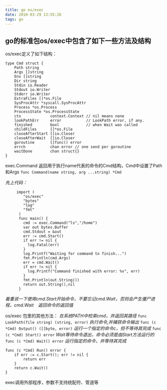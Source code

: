 ```yaml
---
title: go os/exec
date: 2018-03-29 13:55:26
tags: go
---
```

## go的标准包os/exec中包含了如下一些方法及结构

os/exec定义了如下结构：
```
type Cmd struct {
	Path string
	Args []string
	Env []string
	Dir string
	Stdin io.Reader
	Stdout io.Writer
	Stderr io.Writer
	ExtraFiles []*os.File
	SysProcAttr *syscall.SysProcAttr
	Process *os.Process
	ProcessState *os.ProcessState
	ctx             context.Context // nil means none
	lookPathErr     error           // LookPath error, if any.
	finished        bool            // when Wait was called
	childFiles      []*os.File
	closeAfterStart []io.Closer
	closeAfterWait  []io.Closer
	goroutine       []func() error
	errch           chan error // one send per goroutine
	waitDone        chan struct{}
}
```
exec.Command 返回用于执行name代表的命令的Cmd结构，Cmd中设置了Path和Args
`func Command(name string, arg ...string) *Cmd`

_先上代码：_
```
     import (
        "os/exec"
        "bytes"
        "log"
        "fmt"
      )
      func main() {
        cmd := exec.Command("ls","/home")
        var out bytes.Buffer
        cmd.Stdout = &out
        err := cmd.Start()
        if err != nil {
          log.Fatal(err)
        }
        log.Printf("Waiting for command to finish...")
        fmt.Println(cmd.Args)
        err = cmd.Wait()
        if err != nil {
          log.Printf("Command finished with error: %v", err)
        }
        fmt.Println(out.String())
        return out.String(),nil
      }
```
_着重说一下使用cmd.Start开始命令，不要忘记cmd.Wait，否则会产生僵尸进程，cmd.Wait　返回命令的返回值_


os/exec 包里的其他方法：
_在系统PATH中检索cmd，并返回其路径_
`func LookPath(file string) (string, error)`
_执行命令,并捕获命令输出_
`func (c *Cmd) Output() ([]byte, error)`
_运行一个指定的命令c，但不等待其完成_
`func (c *Cmd) Start() error`
_Wait等待命令退出，命令必须是由Start方法运行的_
`func (c *Cmd) Wait() error`
_运行指定的命令，并等待其完成_
```
func (c *Cmd) Run() error {
	if err := c.Start(); err != nil {
		return err
	}
	return c.Wait()
}
```
exec调用外部程序，参数不支持统配符、管道等
